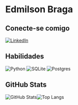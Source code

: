 # Edmilson Braga


## Conecte-se comigo
[![LinkedIn](https://img.shields.io/badge/LinkedIn-000?style=for-the-badge&logo=linkedin&logoColor=0E76A8)](https://www.linkedin.com/in/edmilson-braga-9b19aa255/)

## Habilidades
![Python](https://img.shields.io/badge/Python-000?style=for-the-badge&logo=python)
![SQLite](https://img.shields.io/badge/sqlite-000?style=for-the-badge&logo=sqlite&logoColor=blue)
![Postgres](https://img.shields.io/badge/postgres-000?style=for-the-badge&logo=postgresql&logoColor=white)
## GitHub Stats
![GitHub Stats](https://github-readme-stats.vercel.app/api?username=d1000so&theme=transparent&bg_color=000&border_color=444444&show_icons=true&icon_color=30A3DC&title_color=30AADC&text_color=FFF)![Top Langs](https://github-readme-stats-git-masterrstaa-rickstaa.vercel.app/api/top-langs/?username=d1000so&layout=compact&bg_color=000&border_color=444444&title_color=30AADC&text_color=FFF)
